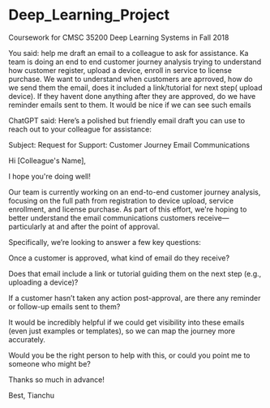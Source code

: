 # Deep_Learning_Project
Coursework for CMSC 35200 Deep Learning Systems in Fall 2018


You said:
help me draft an email to a colleague to ask for assistance. Ka team is doing an end to end customer journey analysis trying to understand how customer register, upload a  device, enroll in service to license purchase. We want to understand when customers are aprroved, how do we send them the email, does it included a link/tutorial for next step( upload device). If they havent done anything after they are approved, do we have reminder emails sent to them. It would be nice if we can see such emails


ChatGPT said:
Here’s a polished but friendly email draft you can use to reach out to your colleague for assistance:

Subject: Request for Support: Customer Journey Email Communications

Hi [Colleague's Name],

I hope you're doing well!

Our team is currently working on an end-to-end customer journey analysis, focusing on the full path from registration to device upload, service enrollment, and license purchase. As part of this effort, we're hoping to better understand the email communications customers receive—particularly at and after the point of approval.

Specifically, we’re looking to answer a few key questions:

Once a customer is approved, what kind of email do they receive?

Does that email include a link or tutorial guiding them on the next step (e.g., uploading a device)?

If a customer hasn’t taken any action post-approval, are there any reminder or follow-up emails sent to them?

It would be incredibly helpful if we could get visibility into these emails (even just examples or templates), so we can map the journey more accurately.

Would you be the right person to help with this, or could you point me to someone who might be?

Thanks so much in advance!

Best,
Tianchu
